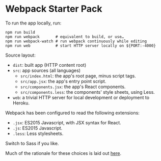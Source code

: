 # Webpack Starter Pack

To run the app locally, run:

    npm run build
    npm run webpack       # equivalent to build, or use…
    npm run webpack-watch # run webpack continuously while editing
    npm run web           # start HTTP server locally on ${PORT:-4000}

Source layout:

* `dist`: built app (HTTP content root)
* `src`: app sources (all languages)
    * `src/index.html`: the app's root page, minus script tags.
    * `src/app.jsx`: the app's entry point script.
    * `src/components.jsx`: the app's React components.
    * `src/components.less`: the components' style sheets, using Less.
* `web`: a trivial HTTP server for local development or deployment to Heroku.

Webpack has been configured to read the following extensions:

* `.jsx`: ES2015 Javascript, with JSX syntax for React.
* `.js`: ES2015 Javascript.
* `.less`: Less stylesheets.

Switch to Sass if you like.

Much of the rationale for these choices is laid out [here](http://grimoire.ca/).
